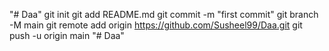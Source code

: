 "# Daa"  git init git add README.md git commit -m "first commit" git branch -M main git remote add origin https://github.com/Susheel99/Daa.git git push -u origin main 
"# Daa" 
